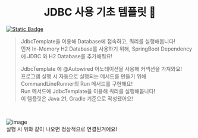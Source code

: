 <h1 align="center">JDBC 사용 기초 템플릿 👋</h1>

<p>
  <a href="/" target="_blank">
    <img alt="Static Badge" src="https://img.shields.io/badge/License-ASLv2-yellow" />
  </a>
</p>


> JdbcTemplate을 이용해 Database에 접속하고, 쿼리를 실행해봅니다! <br>
> 먼저 In-Memory H2 Database를 사용하기 위해, SpringBoot Dependency에 JDBC 와 H2 Database를 추가해줘요! <br>
> 
> JdbcTemplate 에 @Autowired 어노테이션을 사용해 커넥션을 가져와요! <br>
> 프로그램 실행 시 자동으로 실행되는 메서드를 만들기 위해 CommandLineRunner의 Run 메서드를 구현해요! <br>
> Run 메서드에 JdbcTemplate을 이용해 쿼리를 실행해봅니다! <br>
> 이 템플릿은 Java 21, Gradle 기준으로 작성됐어요! <br>
> 

<br>


![image](https://github.com/binary-river/usejdbc/assets/66468384/114375ee-bddb-41ac-814f-e9c5f9f5df88)
<br>
실행 시 위와 같이 나오면 정상적으로 연결된거예요!
